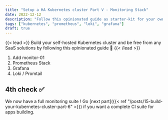 ```yaml
---
title: "Setup a HA Kubernetes cluster Part V - Monitoring Stack"
date: 2022-12-12
description: "Follow this opinionated guide as starter-kit for your own Kubernetes platform..."
tags: ["kubernetes", "prometheus", "loki", "grafana"]
draft: true
---
```


{{< lead >}}
Build your self-hosted Kubernetes cluster and be free from any SaaS solutions by following this opinionated guide 🎉
{{< /lead >}}

1. Add monitor-01
2. Prometheus Stack
3. Grafana
4. Loki / Promtail

## 4th check ✅

We now have a full monitoring suite ! Go [next part]({{< ref "/posts/15-build-your-kubernetes-cluster-part-6" >}}) if you want a complete CI suite for apps building.
